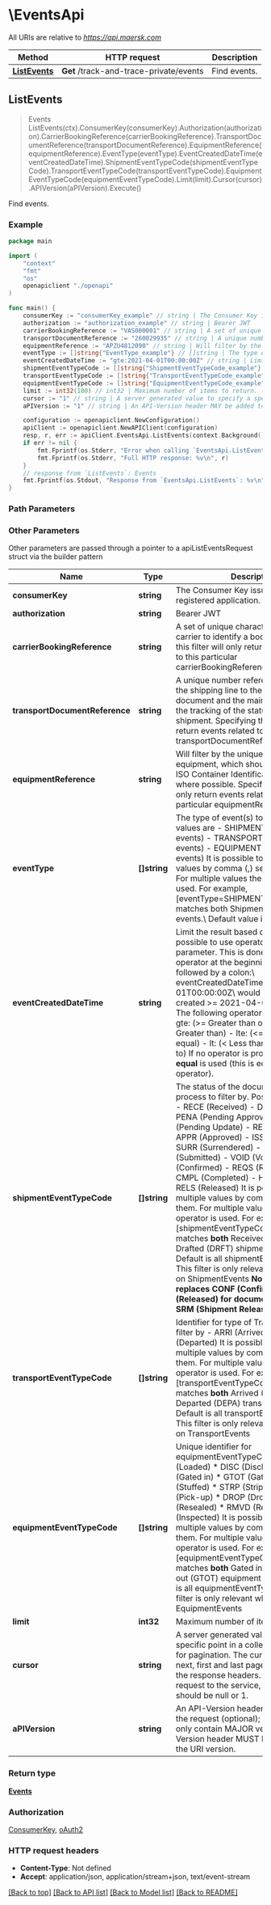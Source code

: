 # \EventsApi

All URIs are relative to *https://api.maersk.com*

Method | HTTP request | Description
------------- | ------------- | -------------
[**ListEvents**](EventsApi.md#ListEvents) | **Get** /track-and-trace-private/events | Find events.



## ListEvents

> Events ListEvents(ctx).ConsumerKey(consumerKey).Authorization(authorization).CarrierBookingReference(carrierBookingReference).TransportDocumentReference(transportDocumentReference).EquipmentReference(equipmentReference).EventType(eventType).EventCreatedDateTime(eventCreatedDateTime).ShipmentEventTypeCode(shipmentEventTypeCode).TransportEventTypeCode(transportEventTypeCode).EquipmentEventTypeCode(equipmentEventTypeCode).Limit(limit).Cursor(cursor).APIVersion(aPIVersion).Execute()

Find events.



### Example

```go
package main

import (
    "context"
    "fmt"
    "os"
    openapiclient "./openapi"
)

func main() {
    consumerKey := "consumerKey_example" // string | The Consumer Key issued for your registered application.
    authorization := "authorization_example" // string | Bearer JWT
    carrierBookingReference := "VAS000001" // string | A set of unique characters provided by carrier to identify a booking. Specifying this filter will only return events related to this particular carrierBookingReference.  (optional)
    transportDocumentReference := "260029935" // string | A unique number reference allocated by the shipping line to the transport document and the main number used for the tracking of the status of the shipment. Specifying this filter will only return events related to this particular transportDocumentReference  (optional)
    equipmentReference := "APZU4812090" // string | Will filter by the unique identifier for the equipment, which should follow the BIC ISO Container Identification Number where possible. Specifying this filter will only return events related to this particular equipmentReference  (optional)
    eventType := []string{"EventType_example"} // []string | The type of event(s) to filter by. Possible values are - SHIPMENT (Shipment events) - TRANSPORT (Transport events) - EQUIPMENT (Equipment events)  It is possible to select multiple values by comma (,) separating them. For multiple values the OR operator is used. For example, [eventType=SHIPMENT,EQUIPMENT] matches both Shipment and Equipment events.\\ Default value is all event types.  (optional) (default to ["SHIPMENT","TRANSPORT","EQUIPMENT"])
    eventCreatedDateTime := "gte:2021-04-01T00:00:00Z" // string | Limit the result based on a UTC date. It is possible to use operators on this query parameter. This is done by adding an operator at the beginning of the value followed by a colon:\\ eventCreatedDateTime = **gte**:2021-04-01T00:00:00Z\\ would result in all events created >= 2021-04-01T00:00:00Z\\ The following operators are supported - gte: (>= Greater than or equal) - gt: (> Greater than) - lte: (<= Less than or equal) - lt: (< Less than) - eq: (= Equal to)  If no operator is provided, a **strictly equal** is used (this is equivalent to **eq:** operator).  (optional)
    shipmentEventTypeCode := []string{"ShipmentEventTypeCode_example"} // []string | The status of the document in the process to filter by. Possible values are - RECE (Received) - DRFT (Drafted) - PENA (Pending Approval) - PENU (Pending Update) - REJE (Rejected) - APPR (Approved) - ISSU (Issued) - SURR (Surrendered) - SUBM (Submitted) - VOID (Void) - CONF (Confirmed) - REQS (Requested) - CMPL (Completed) - HOLD (On Hold) - RELS (Released)  It is possible to select multiple values by comma (,) separating them. For multiple values the OR-operator is used. For example, [shipmentEventTypeCode=RECE,DRFT] matches **both** Received (RECE) and Drafted (DRFT) shipment events.\\ Default is all shipmentEventTypeCodes.\\ This filter is only relevant when filtering on ShipmentEvents  **Note: Version 1.1 replaces CONF (Confirmed) for RELS (Released) for documentTypeCode SRM (Shipment Release Message).**  (optional) (default to ["RECE","DRFT","PENA","PENU","REJE","APPR","ISSU","SURR","SUBM","VOID","CONF","REQS","CMPL","HOLD","RELS"])
    transportEventTypeCode := []string{"TransportEventTypeCode_example"} // []string | Identifier for type of Transport event to filter by - ARRI (Arrived) - DEPA (Departed)  It is possible to select multiple values by comma (,) separating them. For multiple values the OR operator is used. For example, [transportEventTypeCode=ARRI,DEPA} matches **both** Arrived (ARRI) and Departed (DEPA) transport events.\\ Default is all transportEventTypeCodes.\\ This filter is only relevant when filtering on TransportEvents  (optional) (default to ["ARRI","DEPA"])
    equipmentEventTypeCode := []string{"EquipmentEventTypeCode_example"} // []string | Unique identifier for equipmentEventTypeCode. * LOAD (Loaded) * DISC (Discharged) * GTIN (Gated in) * GTOT (Gated out) * STUF (Stuffed) * STRP (Stripped) * PICK (Pick-up) * DROP (Drop-off) * RSEA (Resealed) * RMVD (Removed) * INSP (Inspected)  It is possible to select multiple values by comma (,) separating them. For multiple values the OR operator is used. For example, [equipmentEventTypeCode=GTIN,GTOT] matches **both** Gated in (GTIN) and Gated out (GTOT) equipment events.\\ Default is all equipmentEventTypeCodes.\\ This filter is only relevant when filtering on EquipmentEvents  (optional) (default to ["LOAD","DISC","GTIN","GTOT","STUF","STRP","PICK","DROP","RSEA","RMVD","INSP"])
    limit := int32(100) // int32 | Maximum number of items to return. (optional) (default to 100)
    cursor := "1" // string | A server generated value to specify a specific point in a collection result, used for pagination.  The current, previous, next, first and last pages are available in the response headers.  For the initial request to the service, this parameter should be null or 1. (optional)
    aPIVersion := "1" // string | An API-Version header MAY be added to the request (optional); if added it MUST only contain MAJOR version. API-Version header MUST be aligned with the URI version. (optional)

    configuration := openapiclient.NewConfiguration()
    apiClient := openapiclient.NewAPIClient(configuration)
    resp, r, err := apiClient.EventsApi.ListEvents(context.Background()).ConsumerKey(consumerKey).Authorization(authorization).CarrierBookingReference(carrierBookingReference).TransportDocumentReference(transportDocumentReference).EquipmentReference(equipmentReference).EventType(eventType).EventCreatedDateTime(eventCreatedDateTime).ShipmentEventTypeCode(shipmentEventTypeCode).TransportEventTypeCode(transportEventTypeCode).EquipmentEventTypeCode(equipmentEventTypeCode).Limit(limit).Cursor(cursor).APIVersion(aPIVersion).Execute()
    if err != nil {
        fmt.Fprintf(os.Stderr, "Error when calling `EventsApi.ListEvents``: %v\n", err)
        fmt.Fprintf(os.Stderr, "Full HTTP response: %v\n", r)
    }
    // response from `ListEvents`: Events
    fmt.Fprintf(os.Stdout, "Response from `EventsApi.ListEvents`: %v\n", resp)
}
```

### Path Parameters



### Other Parameters

Other parameters are passed through a pointer to a apiListEventsRequest struct via the builder pattern


Name | Type | Description  | Notes
------------- | ------------- | ------------- | -------------
 **consumerKey** | **string** | The Consumer Key issued for your registered application. | 
 **authorization** | **string** | Bearer JWT | 
 **carrierBookingReference** | **string** | A set of unique characters provided by carrier to identify a booking. Specifying this filter will only return events related to this particular carrierBookingReference.  | 
 **transportDocumentReference** | **string** | A unique number reference allocated by the shipping line to the transport document and the main number used for the tracking of the status of the shipment. Specifying this filter will only return events related to this particular transportDocumentReference  | 
 **equipmentReference** | **string** | Will filter by the unique identifier for the equipment, which should follow the BIC ISO Container Identification Number where possible. Specifying this filter will only return events related to this particular equipmentReference  | 
 **eventType** | **[]string** | The type of event(s) to filter by. Possible values are - SHIPMENT (Shipment events) - TRANSPORT (Transport events) - EQUIPMENT (Equipment events)  It is possible to select multiple values by comma (,) separating them. For multiple values the OR operator is used. For example, [eventType&#x3D;SHIPMENT,EQUIPMENT] matches both Shipment and Equipment events.\\ Default value is all event types.  | [default to [&quot;SHIPMENT&quot;,&quot;TRANSPORT&quot;,&quot;EQUIPMENT&quot;]]
 **eventCreatedDateTime** | **string** | Limit the result based on a UTC date. It is possible to use operators on this query parameter. This is done by adding an operator at the beginning of the value followed by a colon:\\ eventCreatedDateTime &#x3D; **gte**:2021-04-01T00:00:00Z\\ would result in all events created &gt;&#x3D; 2021-04-01T00:00:00Z\\ The following operators are supported - gte: (&gt;&#x3D; Greater than or equal) - gt: (&gt; Greater than) - lte: (&lt;&#x3D; Less than or equal) - lt: (&lt; Less than) - eq: (&#x3D; Equal to)  If no operator is provided, a **strictly equal** is used (this is equivalent to **eq:** operator).  | 
 **shipmentEventTypeCode** | **[]string** | The status of the document in the process to filter by. Possible values are - RECE (Received) - DRFT (Drafted) - PENA (Pending Approval) - PENU (Pending Update) - REJE (Rejected) - APPR (Approved) - ISSU (Issued) - SURR (Surrendered) - SUBM (Submitted) - VOID (Void) - CONF (Confirmed) - REQS (Requested) - CMPL (Completed) - HOLD (On Hold) - RELS (Released)  It is possible to select multiple values by comma (,) separating them. For multiple values the OR-operator is used. For example, [shipmentEventTypeCode&#x3D;RECE,DRFT] matches **both** Received (RECE) and Drafted (DRFT) shipment events.\\ Default is all shipmentEventTypeCodes.\\ This filter is only relevant when filtering on ShipmentEvents  **Note: Version 1.1 replaces CONF (Confirmed) for RELS (Released) for documentTypeCode SRM (Shipment Release Message).**  | [default to [&quot;RECE&quot;,&quot;DRFT&quot;,&quot;PENA&quot;,&quot;PENU&quot;,&quot;REJE&quot;,&quot;APPR&quot;,&quot;ISSU&quot;,&quot;SURR&quot;,&quot;SUBM&quot;,&quot;VOID&quot;,&quot;CONF&quot;,&quot;REQS&quot;,&quot;CMPL&quot;,&quot;HOLD&quot;,&quot;RELS&quot;]]
 **transportEventTypeCode** | **[]string** | Identifier for type of Transport event to filter by - ARRI (Arrived) - DEPA (Departed)  It is possible to select multiple values by comma (,) separating them. For multiple values the OR operator is used. For example, [transportEventTypeCode&#x3D;ARRI,DEPA} matches **both** Arrived (ARRI) and Departed (DEPA) transport events.\\ Default is all transportEventTypeCodes.\\ This filter is only relevant when filtering on TransportEvents  | [default to [&quot;ARRI&quot;,&quot;DEPA&quot;]]
 **equipmentEventTypeCode** | **[]string** | Unique identifier for equipmentEventTypeCode. * LOAD (Loaded) * DISC (Discharged) * GTIN (Gated in) * GTOT (Gated out) * STUF (Stuffed) * STRP (Stripped) * PICK (Pick-up) * DROP (Drop-off) * RSEA (Resealed) * RMVD (Removed) * INSP (Inspected)  It is possible to select multiple values by comma (,) separating them. For multiple values the OR operator is used. For example, [equipmentEventTypeCode&#x3D;GTIN,GTOT] matches **both** Gated in (GTIN) and Gated out (GTOT) equipment events.\\ Default is all equipmentEventTypeCodes.\\ This filter is only relevant when filtering on EquipmentEvents  | [default to [&quot;LOAD&quot;,&quot;DISC&quot;,&quot;GTIN&quot;,&quot;GTOT&quot;,&quot;STUF&quot;,&quot;STRP&quot;,&quot;PICK&quot;,&quot;DROP&quot;,&quot;RSEA&quot;,&quot;RMVD&quot;,&quot;INSP&quot;]]
 **limit** | **int32** | Maximum number of items to return. | [default to 100]
 **cursor** | **string** | A server generated value to specify a specific point in a collection result, used for pagination.  The current, previous, next, first and last pages are available in the response headers.  For the initial request to the service, this parameter should be null or 1. | 
 **aPIVersion** | **string** | An API-Version header MAY be added to the request (optional); if added it MUST only contain MAJOR version. API-Version header MUST be aligned with the URI version. | 

### Return type

[**Events**](Events.md)

### Authorization

[ConsumerKey](../README.md#ConsumerKey), [oAuth2](../README.md#oAuth2)

### HTTP request headers

- **Content-Type**: Not defined
- **Accept**: application/json, application/stream+json, text/event-stream

[[Back to top]](#) [[Back to API list]](../README.md#documentation-for-api-endpoints)
[[Back to Model list]](../README.md#documentation-for-models)
[[Back to README]](../README.md)

